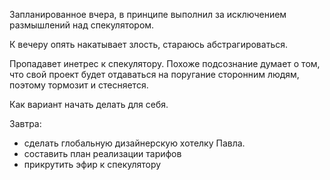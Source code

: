 Запланированное вчера, в принципе выполнил за исключением размышлений над спекулятором.

К вечеру опять накатывает злость, стараюсь абстрагироваться.

Пропадавет инетрес к спекулятору. Похоже подсознание думает о том, что свой проект будет отдаваться на поругание сторонним людям, поэтому тормозит и стесняется.

Как вариант начать делать для себя.

Завтра:
- сделать глобальную дизайнерскую хотелку Павла.
- составить план реализации тарифов
- прикрутить эфир к спекулятору